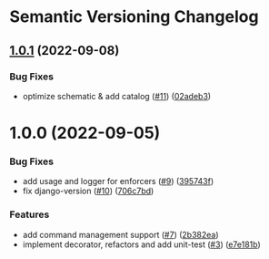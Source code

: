 # Semantic Versioning Changelog

## [1.0.1](https://github.com/pycasbin/django-authorization/compare/v1.0.0...v1.0.1) (2022-09-08)


### Bug Fixes

* optimize schematic & add catalog ([#11](https://github.com/pycasbin/django-authorization/issues/11)) ([02adeb3](https://github.com/pycasbin/django-authorization/commit/02adeb3388c75b699db9dc1bc42eda1ed5d0679e))

# 1.0.0 (2022-09-05)


### Bug Fixes

* add usage and logger for enforcers ([#9](https://github.com/pycasbin/django-authorization/issues/9)) ([395743f](https://github.com/pycasbin/django-authorization/commit/395743fd504ebd44c536d6661abde80531300071))
* fix django-version ([#10](https://github.com/pycasbin/django-authorization/issues/10)) ([706c7bd](https://github.com/pycasbin/django-authorization/commit/706c7bd1626c7ce5bcc0ab1cb58c08d20ed30f8a))


### Features

* add command management support ([#7](https://github.com/pycasbin/django-authorization/issues/7)) ([2b382ea](https://github.com/pycasbin/django-authorization/commit/2b382ea150b7eed3daaa6ea801fc5f71f66ef770))
* implement decorator, refactors and add unit-test ([#3](https://github.com/pycasbin/django-authorization/issues/3)) ([e7e181b](https://github.com/pycasbin/django-authorization/commit/e7e181b88ff1dd13f142715a4bed34686c5a4e8f))
